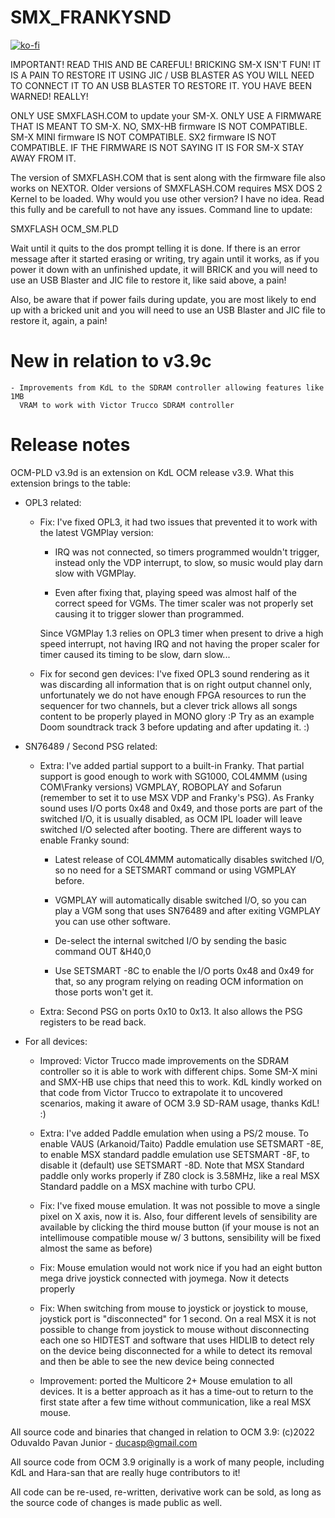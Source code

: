 # SMX_FRANKYSND

[![ko-fi](https://ko-fi.com/img/githubbutton_sm.svg)](https://ko-fi.com/R6R2BRGX6)

IMPORTANT! READ THIS AND BE CAREFUL! BRICKING SM-X ISN'T FUN! IT IS A PAIN TO
RESTORE IT USING JIC / USB BLASTER AS YOU WILL NEED TO CONNECT IT TO AN USB
BLASTER TO RESTORE IT. YOU HAVE BEEN WARNED! REALLY!

ONLY USE SMXFLASH.COM to update your SM-X. ONLY USE A FIRMWARE THAT IS MEANT TO
SM-X. NO, SMX-HB firmware IS NOT COMPATIBLE. SM-X MINI firmware IS NOT
COMPATIBLE. SX2 firmware IS NOT COMPATIBLE. IF THE FIRMWARE IS NOT SAYING IT
IS FOR SM-X STAY AWAY FROM IT.

The version of SMXFLASH.COM that is sent along with the firmware file also
works on NEXTOR. Older versions of SMXFLASH.COM requires MSX DOS 2 Kernel to be
loaded. Why would you use other version? I have no idea. Read this fully and
be carefull to not have any issues. Command line to update:

SMXFLASH OCM_SM.PLD

Wait until it quits to the dos prompt telling it is done. If there is an error
message after it started erasing or writing, try again until it works, as if
you power it down with an unfinished update, it will BRICK and you will need
to use an USB Blaster and JIC file to restore it, like said above, a pain!

Also, be aware that if power fails during update, you are most likely to end up
with a bricked unit and you will need to use an USB Blaster and JIC file to
restore it, again, a pain!

# New in relation to v3.9c

    - Improvements from KdL to the SDRAM controller allowing features like 1MB
      VRAM to work with Victor Trucco SDRAM controller

# Release notes

OCM-PLD v3.9d is an extension on KdL OCM release v3.9. What this extension
brings to the table:

- OPL3 related:

    - Fix: I've fixed OPL3, it had two issues that prevented it to work with
      the latest VGMPlay version:

        - IRQ was not connected, so timers programmed wouldn't trigger,
          instead only the VDP interrupt, to slow, so music would play darn
          slow with VGMPlay.

        - Even after fixing that, playing speed was almost half of the correct
          speed for VGMs. The timer scaler was not properly set causing it to
          trigger slower than programmed.

      Since VGMPlay 1.3 relies on OPL3 timer when present to drive a high speed
      interrupt, not having IRQ and not having the proper scaler for timer
      caused its timing to be slow, darn slow...

    - Fix for second gen devices: I've fixed OPL3 sound rendering as it was
      discarding all information that is on right output channel only,
      unfortunately we do not have enough FPGA resources to run the sequencer
      for two channels, but a clever trick allows all songs content to be
      properly played in MONO glory :P Try as an example Doom soundtrack track
      3 before updating and after updating it. :)

- SN76489 / Second PSG related:

    - Extra: I've added partial support to a built-in Franky. That partial
      support is good enough to work with SG1000, COL4MMM (using COM\Franky
      versions) VGMPLAY, ROBOPLAY and Sofarun (remember to set it to use MSX
      VDP and Franky's PSG). As Franky sound uses I/O ports 0x48 and 0x49, and
      those ports are part of the switched I/O, it is usually disabled, as OCM
      IPL loader will leave switched I/O selected after booting. There are 
      different ways to enable Franky sound:

        - Latest release of COL4MMM automatically disables switched I/O, so no
        need for a SETSMART command or using VGMPLAY before.

        - VGMPLAY will automatically disable switched I/O, so you can play a
        VGM song that uses SN76489 and after exiting VGMPLAY you can use other
        software.

        - De-select the internal switched I/O by sending the basic command
        OUT &H40,0

        - Use SETSMART -8C to enable the I/O ports 0x48 and 0x49 for that, so
        any program relying on reading OCM information on those ports won't
        get it.

    - Extra: Second PSG on ports 0x10 to 0x13. It also allows the PSG registers
      to be read back.

- For all devices:

    - Improved: Victor Trucco made improvements on the SDRAM controller so it
      is able to work with different chips. Some SM-X mini and SMX-HB use chips
      that need this to work. KdL kindly worked on that code from Victor Trucco
      to extrapolate it to uncovered scenarios, making it aware of OCM 3.9
      SD-RAM usage, thanks KdL! :)

    - Extra: I've added Paddle emulation when using a PS/2 mouse. To enable
      VAUS (Arkanoid/Taito) Paddle emulation use SETSMART -8E, to enable MSX
      standard paddle emulation use SETSMART -8F, to disable it (default) use
      SETSMART -8D. Note that MSX Standard paddle only works properly if Z80
      clock is 3.58MHz, like a real MSX Standard paddle on a MSX machine with
      turbo CPU.

    - Fix: I've fixed mouse emulation. It was not possible to move a single
      pixel on X axis, now it is. Also, four different levels of sensibility
      are available by clicking the third mouse button (if your mouse is not an
      intellimouse compatible mouse w/ 3 buttons, sensibility will be fixed 
      almost the same as before)

    - Fix: Mouse emulation would not work nice if you had an eight button mega
      drive joystick connected with joymega. Now it detects properly

    - Fix: When switching from mouse to joystick or joystick to mouse, joystick
      port is "disconnected" for 1 second. On a real MSX it is not possible to
      change from joystick to mouse without disconnecting each one so HIDTEST
      and software that uses HIDLIB to detect rely on the device being
      disconnected for a while to detect its removal and then be able to see
      the new device being connected

    - Improvement: ported the Multicore 2+ Mouse emulation to all devices. It
      is a better approach as it has a time-out to return to the first state
      after a few time without communication, like a real MSX mouse.

All source code and binaries that changed in relation to OCM 3.9:
(c)2022 Oduvaldo Pavan Junior - ducasp@gmail.com

All source code from OCM 3.9 originally is a work of many people, including
KdL and Hara-san that are really huge contributors to it!

All code can be re-used, re-written, derivative work can be sold, as long as the
source code of changes is made public as well.
